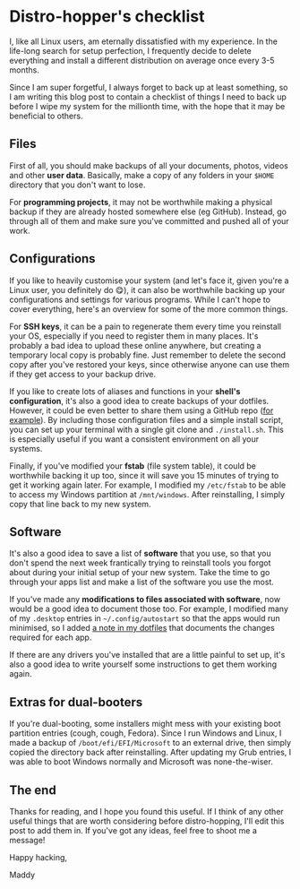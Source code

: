 # Distro-hopper's checklist

I, like all Linux users, am eternally dissatisfied with my experience. In the life-long search for setup perfection, I frequently decide to delete everything and install a different distribution on average once every 3-5 months.

Since I am super forgetful, I always forget to back up at least something, so I am writing this blog post to contain a checklist of things I need to back up before I wipe my system for the millionth time, with the hope that it may be beneficial to others.

<!--more-->

## Files

First of all, you should make backups of all your documents, photos, videos and other **user data**. Basically, make a copy of any folders in your `$HOME` directory that you don't want to lose.

For **programming projects**, it may not be worthwhile making a physical backup if they are already hosted somewhere else (eg GitHub). Instead, go through all of them and make sure you've committed and pushed all of your work.

## Configurations

If you like to heavily customise your system (and let's face it, given you're a Linux user, you definitely do 😋), it can also be worthwhile backing up your configurations and settings for various programs. While I can't hope to cover everything, here's an overview for some of the more common things.

For **SSH keys**, it can be a pain to regenerate them every time you reinstall your OS, especially if you need to register them in many places. It's probably a bad idea to upload these online anywhere, but creating a temporary local copy is probably fine. Just remember to delete the second copy after you've restored your keys, since otherwise anyone can use them if they get access to your backup drive.

If you like to create lots of aliases and functions in your **shell's configuration**, it's also a good idea to create backups of your dotfiles. However, it could be even better to share them using a GitHub repo ([for example](https://github.com/MaddyGuthridge/.dotfiles)). By including those configuration files and a simple install script, you can set up your terminal with a single git clone and `./install.sh`. This is especially useful if you want a consistent environment on all your systems.

Finally, if you've modified your **fstab** (file system table), it could be worthwhile backing it up too, since it will save you 15 minutes of trying to get it working again later. For example, I modified my `/etc/fstab` to be able to access my Windows partition at `/mnt/windows`. After reinstalling, I simply copy that line back to my new system.

## Software

It's also a good idea to save a list of **software** that you use, so that you don't spend the next week frantically trying to reinstall tools you forgot about during your initial setup of your new system. Take the time to go through your apps list and make a list of the software you use the most.

If you've made any **modifications to files associated with software**, now would be a good idea to document those too. For example, I modified many of my `.desktop` entries in `~/.config/autostart` so that the apps would run minimised, so I added [a note in my dotfiles](https://github.com/MaddyGuthridge/.dotfiles/blob/main/autostart.md) that documents the changes required for each app.

If there are any drivers you've installed that are a little painful to set up, it's also a good idea to write yourself some instructions to get them working again.

## Extras for dual-booters

If you're dual-booting, some installers might mess with your existing boot partition entries (cough, cough, Fedora). Since I run Windows and Linux, I made a backup of `/boot/efi/EFI/Microsoft` to an external drive, then simply copied the directory back after reinstalling. After updating my Grub entries, I was able to boot Windows normally and Microsoft was none-the-wiser.

## The end

Thanks for reading, and I hope you found this useful. If I think of any other useful things that are worth considering before distro-hopping, I'll edit this post to add them in. If you've got any ideas, feel free to shoot me a message!

Happy hacking,

Maddy
